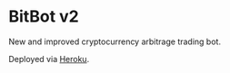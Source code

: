 # BitBot v2

New and improved cryptocurrency arbitrage trading bot.

Deployed via [Heroku](https://dashboard.heroku.com/apps/bitbot-v2).
